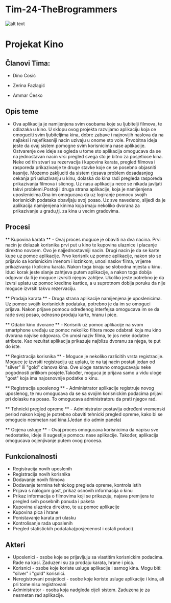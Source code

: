 # Tim-24-TheBrogrammers
![alt text](http://i63.tinypic.com/256uyap.png)


#  Projekat Kino

## Članovi Tima:

* Dino Ćosić

* Zerina Fazlagić

* Ammar Ćesko

## Opis teme
- Ova aplikacija je namijenjena svim osobama koje su ljubitelji filmova, te odlazaka u kino. U sklopu ovog projekta razvijamo aplikaciju koja ce omoguciti svim ljubiteljima kina, dobre zabave i najnovijih naslova da na najlaksi i najefikasniji nacin uzivaju u onome sto vole. Prvobitna ideja jeste da ovaj sistem pomogne svim korisnicima
nase aplikacije. Ostvarenje ove ideje se ogleda u tome sto aplikacija omogucava da se na jednostavan nacin vrsi pregled svega sto je bitno za posjetioce kina. Neke od tih stvari su rezervacija i kupovina karata, pregled filmova i rasporeda prikazivanje te druge stavke koje ce se posebno objasniti kasnije. Mozemo zakljuciti da sistem rjesava problem dosadasnjeg cekanja pri usluzivanju u kinu, dolaska do kina radi pregleda rasporeda prikazivanja filmova i slicnog. Uz nasu aplikaciju nece se nikada javljati takvi problemi.Postoji i druga strana aplikacije, koja je namijenjena uposlenicima.Ona im omogucava da uz logiranje pomocu svojih korisnickih podataka obavljaju svoj posao. Uz sve navedeno, slijedi da je aplikacija namijenjena kinima koja imaju nekoliko dvorana za prikazivanje u gradu,tj. za kina u vecim gradovima.

## Procesi
** Kupovina karata ** - Ovaj proces moguce je obaviti na dva nacina. Prvi nacin je dolazak korisnika prvi put u kino te kupovina ulaznice i placanje direktno novcem. Ovo je najjednostavniji nacin. Drugi nacin je da se karte kupe uz pomoc aplikacije. Prvo korisnik uz pomoc aplikacije, nakon sto se prijavio sa korisnickim imenom i lozinkom, unosi naslov filma, vrijeme prikazivanja i kolicinu karata. Nakon toga biraju se slobodna mjesta u kinu. Iduci korak jeste slanje zahtjeva putem aplikacije, a nakon toga dobija odgovor da li je moguce izvrsiti njegov zahtjev. Ukoliko jeste potrebno je da izvrsi uplatu uz pomoc kreditne kartice, a u suprotnom dobija poruku da nije moguce izvrsiti takvu rezervaciju.

** Prodaja karata ** - Druga strana aplikacije namijenjena je uposlenicima. Uz pomoc svojih korisnickih podataka, potrebno je da im se omoguci prijava. Nakon prijave pomocu određenog interfejsa omogucava im se da rade svoj posao, odnosno prodaju karte, hranu i pice.

** Odabir kino dvorane ** - Korisnik uz pomoc aplikacije na svom smartphone uređaju uz pomoc nekoliko filtera moze odabrati koja mu kino dvorana najvise odgovara.
On unosi naziv filma, te jos neke dodatne atribute. Kao rezultat aplikacija prikazuje najblizu dvoranu za njega, te put do iste.

** Registracija korisnika ** - Moguce je nekoliko razlicitih vrsta registracije. Moguce je izvrsiti registraciju uz uplatu, te na taj nacin postati jedan od "silver" ili "gold"
 clanova kina. Ove uloge naravno omogucavaju neke pogodnosti prilikom posjete.Također, moguca je prijava samo u vidu uloge "gost" koja ima najosnovnije podatke o kinu.

** Registracija uposlenog ** - Administrator aplikacije registruje novog uposlenog, te mu omogucava da se sa svojim korisnickim podacima prijavi pri dolasku na posao. To omogucava administratoru da prati njegov rad.

** Tehnicki pregled opreme ** - Administrator postavlja određeni vremenski period nakon kojeg je potrebno obaviti tehnicki pregled opreme, kako bi se omogucio nesmetan rad kina.(Jedan dio admin panela)

** Ocjena usluge ** - Ovaj proces omogucava korisnicima da napisu sve nedostatke, ideje ili sugestije pomocu nase aplikacije. Također, aplikacija omogucava ocjenjivanje putem ovog procesa.

## Funkcionalnosti

* Registracija novih uposlenih
* Registracija novih korisnika
* Dodavanje novih filmova
* Dodavanje termina tehnickog pregleda opreme, kontrola istih
* Prijava s nalogom gost, prikaz osnovih informacija o kinu
* Prikaz informacija o filmovima koji se prikazuju, najava premijera te pregled svih posebnih ponuda i paketa
* Kupovina ulaznica direktno, te uz pomoc aplikacije
* Kupovina pica i hrane
* Ponistavanje karata pri ulasku
* Kontrolisanje rada uposlenih
* Pregled statistickih podataka(posjecenost i ostali podaci)


## Akteri

* Uposlenici - osobe koje se prijavljuju sa vlastitim korisnickim podacima. Rade na kasi. Zaduzeni su za prodaju karata, hrane i pica.
* Korisnici - osobe koje koriste usluge aplikacije i samog kina. Mogu biti: "silver" i "gold" korisnici.
* Neregistrovani posjetioci - osobe koje koriste usluge aplikacije i kina, ali pri tome nisu registrovani
* Administrator - osoba koja nadgleda cijeli sistem. Zaduzena je za nesmetan rad aplikacije.
